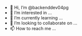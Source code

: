 - 👋 Hi, I’m @backenddev04pg
- 👀 I’m interested in ...
- 🌱 I’m currently learning ...
- 💞️ I’m looking to collaborate on ...
- 📫 How to reach me ...

<!---
backenddev04pg/backenddev04pg is a ✨ special ✨ repository because its `README.md` (this file) appears on your GitHub profile.
You can click the Preview link to take a look at your changes.
--->
